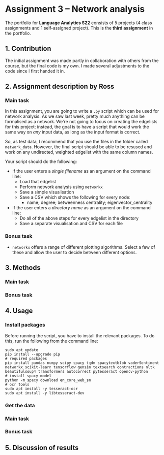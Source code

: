 # Assignment 3 – Network analysis
The portfolio for __Language Analytics S22__ consists of 5 projects (4 class assignments and 1 self-assigned project). This is the __third assignment__ in the portfolio. 

## 1. Contribution
The initial assignment was made partly in collaboration with others from the course, but the final code is my own. I made several adjustments to the code since I first handed it in.

## 2. Assignment description by Ross
### Main task
In this assignment, you are going to write a ```.py``` script which can be used for network analysis. As we saw last week, pretty much anything can be formalised as a network. We're not going to focus on creating the edgelists for this project; instead, the goal is to have a script that would work the same way on _any_ input data, as long as the input format is correct. 

So, as test data, I recommend that you use the files in the folder called ```network_data```. However, the final script should be able to be resused and work on any undirected, weighted edgelist with the same column names.

Your script should do the following:

- If the user enters a _single filename_ as an argument on the command line:
  - Load that edgelist
  - Perform network analysis using ```networkx```
  - Save a simple visualisation
  - Save a CSV which shows the following for every node:
    - name; degree; betweenness centrality; eigenvector_centrality
- If the user enters a _directory name_ as an argument on the command line:
  - Do all of the above steps for every edgelist in the directory
  - Save a separate visualisation and CSV for each file

### Bonus task
- ```networkx``` offers a range of different plotting algorithms. Select a few of these and allow the user to decide between different options.

## 3. Methods
### Main task


### Bonus task



## 4. Usage
### Install packages
Before running the script, you have to install the relevant packages. To do this, run the following from the command line:
```
sudo apt update
pip install --upgrade pip
# required packages
pip install pandas numpy scipy spacy tqdm spacytextblob vaderSentiment networkx scikit-learn tensorflow gensim textsearch contractions nltk beautifulsoup4 transformers autocorrect pytesseract opencv-python
# install spacy model
python -m spacy download en_core_web_sm
# ocr tools
sudo apt install -y tesseract-ocr
sudo apt install -y libtesseract-dev
```

### Get the data

### Main task


### Bonus task


## 5. Discussion of results
